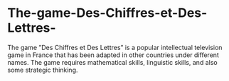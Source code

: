 # The-game-Des-Chiffres-et-Des-Lettres-
The game ”Des Chiffres et Des Lettres” is a popular intellectual television game in France that has been adapted in other countries under different names. The game requires mathematical skills, linguistic skills, and also some strategic thinking. 
